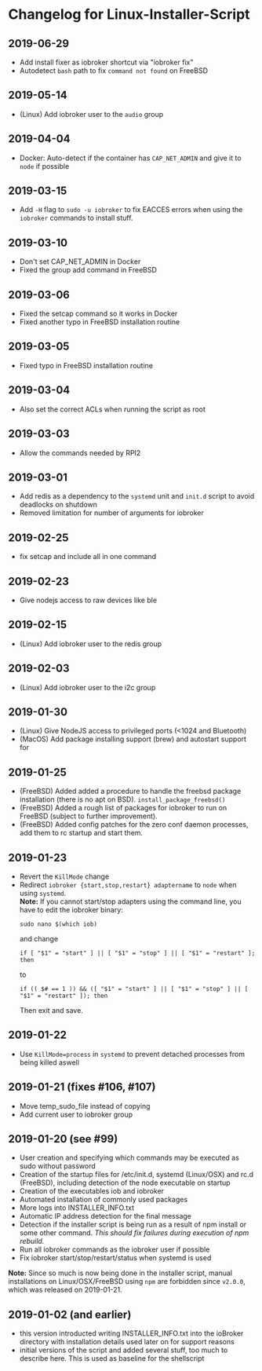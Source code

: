# Changelog for Linux-Installer-Script

## 2019-06-29
* Add install fixer as iobroker shortcut via "iobroker fix"
* Autodetect `bash` path to fix `command not found` on FreeBSD

## 2019-05-14
* (Linux) Add iobroker user to the `audio` group

## 2019-04-04
* Docker: Auto-detect if the container has `CAP_NET_ADMIN` and give it to `node` if possible

## 2019-03-15
* Add `-H` flag to `sudo -u iobroker` to fix EACCES errors when using the `iobroker` commands to install stuff.

## 2019-03-10
* Don't set CAP_NET_ADMIN in Docker
* Fixed the group add command in FreeBSD

## 2019-03-06
* Fixed the setcap command so it works in Docker
* Fixed another typo in FreeBSD installation routine

## 2019-03-05
* Fixed typo in FreeBSD installation routine

## 2019-03-04
* Also set the correct ACLs when running the script as root

## 2019-03-03
* Allow the commands needed by RPI2

## 2019-03-01
* Add redis as a dependency to the `systemd` unit and `init.d` script to avoid deadlocks on shutdown
* Removed limitation for number of arguments for iobroker

## 2019-02-25
* fix setcap and include all in one command

## 2019-02-23
* Give nodejs access to raw devices like ble

## 2019-02-15
* (Linux) Add iobroker user to the redis group

## 2019-02-03
* (Linux) Add iobroker user to the i2c group

## 2019-01-30
* (Linux) Give NodeJS access to privileged ports (<1024 and Bluetooth)
* (MacOS) Add package installing support (brew) and autostart support for 

## 2019-01-25
* (FreeBSD) Added added a procedure to handle the freebsd package installation (there is no apt on BSD). `install_package_freebsd()`
* (FreeBSD) Added a rough list of packages for iobroker to run on FreeBSD (subject to further improvement).
* (FreeBSD) Added config patches for the zero conf daemon processes, add them to rc startup and start them.

## 2019-01-23
* Revert the `KillMode` change
* Redirect `iobroker {start,stop,restart} adaptername` to `node` when using `systemd`.  
**Note:** If you cannot start/stop adapters using the command line, you have to edit the iobroker binary:
  ```
  sudo nano $(which iob)
  ```
  and change
  ```
  if [ "$1" = "start" ] || [ "$1" = "stop" ] || [ "$1" = "restart" ]; then
  ```
  to
  ```
  if (( $# == 1 )) && ([ "$1" = "start" ] || [ "$1" = "stop" ] || [ "$1" = "restart" ]); then
  ```
  Then exit and save.


## 2019-01-22
* Use `KillMode=process` in `systemd` to prevent detached processes from being killed aswell

## 2019-01-21 (fixes #106, #107)
* Move temp_sudo_file instead of copying
* Add current user to iobroker group

## 2019-01-20 (see #99)
* User creation and specifying which commands may be executed as sudo without password
* Creation of the startup files for /etc/init.d, systemd (Linux/OSX) and rc.d (FreeBSD), including detection of the node executable on startup
* Creation of the executables iob and iobroker
* Automated installation of commonly used packages
* More logs into INSTALLER_INFO.txt
* Automatic IP address detection for the final message
* Detection if the installer script is being run as a result of npm install or some other command. _This should fix failures during execution of npm rebuild._
* Run all iobroker commands as the iobroker user if possible
* Fix iobroker start/stop/restart/status when systemd is used

**Note:** Since so much is now being done in the installer script, manual installations on Linux/OSX/FreeBSD using `npm` are forbidden since `v2.0.0`, which was released on 2019-01-21.


## 2019-01-02 (and earlier)
* this version introducted writing INSTALLER_INFO.txt into the ioBroker directory with installation details used later on for support reasons
* initial versions of the script and added several stuff, too much to describe here. This is used as baseline for the shellscript

